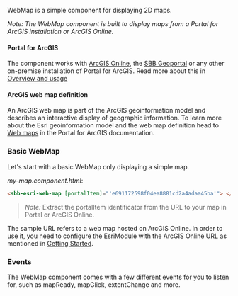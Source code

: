 WebMap is a simple component for displaying 2D maps.

_Note: The WebMap component is built to display maps from a Portal for ArcGIS installation or ArcGIS Online._

#### Portal for ArcGIS

The component works with [ArcGIS Online](https://www.arcgis.com), the [SBB Geoportal](https://geo.sbb.ch/portal) or any other on-premise installation of Portal for ArcGIS. Read more about this in [Overview and usage](/maps/introduction/overview-and-usage)

#### ArcGIS web map definition

An ArcGIS web map is part of the ArcGIS geoinformation model and describes an interactive display of geographic information. To learn more about the Esri geoinformation model and the web map definition head to [Web maps](https://enterprise.arcgis.com/en/portal/latest/use/what-is-web-map.htm) in the Portal for ArcGIS documentation.

### Basic WebMap

Let's start with a basic WebMap only displaying a simple map.

_my-map.component.html_:

```html
<sbb-esri-web-map [portalItem]="'e691172598f04ea8881cd2a4adaa45ba'"> </sbb-esri-web-map>
```

> _Note:_ Extract the portalItem identificator from the URL to your map in Portal or ArcGIS Online.

The sample URL refers to a web map hosted on ArcGIS Online. In order to use it, you need to configure the EsriModule with the ArcGIS Online URL as mentioned in [Getting Started](/maps/introduction/getting-started).

### Events

The WebMap component comes with a few different events for you to listen for, such as mapReady, mapClick, extentChange and more.
